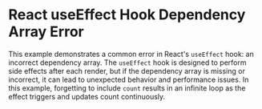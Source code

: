 # React useEffect Hook Dependency Array Error

This example demonstrates a common error in React's `useEffect` hook: an incorrect dependency array.  The `useEffect` hook is designed to perform side effects after each render, but if the dependency array is missing or incorrect, it can lead to unexpected behavior and performance issues. In this example, forgetting to include `count` results in an infinite loop as the effect triggers and updates count continuously. 